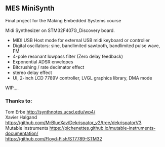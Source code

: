 ## MES MiniSynth

Final project for the Making Embedded Systems course

Midi Synthesizer on STM32F407G_Discovery board.
- MIDI USB Host mode for external USB midi keyboard or controller
- Digital oscillators: sine, bandlimited sawtooth, bandlimited pulse wave, FM
- 4-pole resonant lowpass filter (Zero delay feedback)
- Exponential ADSR envelopes
- Bitcrushing / rate decimator effect
- stereo delay effect
- UI, 2-inch LCD 7789V controller, LVGL graphics library, DMA mode


WIP....




### Thanks to:
Tom Erbe http://synthnotes.ucsd.edu/wp4/  
Xavier Halgand https://github.com/MrBlueXav/Dekrispator_v2/tree/dekrispatorV3  
Mutable Instruments https://pichenettes.github.io/mutable-instruments-documentation/  
https://github.com/Floyd-Fish/ST7789-STM32 
